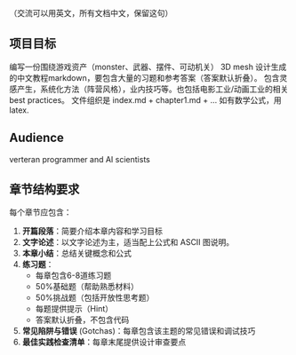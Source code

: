 （交流可以用英文，所有文档中文，保留这句）

## 项目目标
编写一份围绕游戏资产（monster、武器、摆件、可动机关） 3D mesh 设计生成的中文教程markdown，要包含大量的习题和参考答案（答案默认折叠）。
包含灵感产生，系统化方法（阵营风格），业内技巧等。也包括电影工业/动画工业的相关 best practices。
文件组织是 index.md + chapter1.md + ...
如有数学公式，用 latex.

## Audience
verteran programmer and AI scientists

## 章节结构要求
每个章节应包含：
1. **开篇段落**：简要介绍本章内容和学习目标
2. **文字论述**：以文字论述为主，适当配上公式和 ASCII 图说明。
3. **本章小结**：总结关键概念和公式
4. **练习题**：
   - 每章包含6-8道练习题
   - 50%基础题（帮助熟悉材料）
   - 50%挑战题（包括开放性思考题）
   - 每题提供提示（Hint）
   - 答案默认折叠，不包含代码
5. **常见陷阱与错误** (Gotchas)：每章包含该主题的常见错误和调试技巧
6. **最佳实践检查清单**：每章末尾提供设计审查要点
